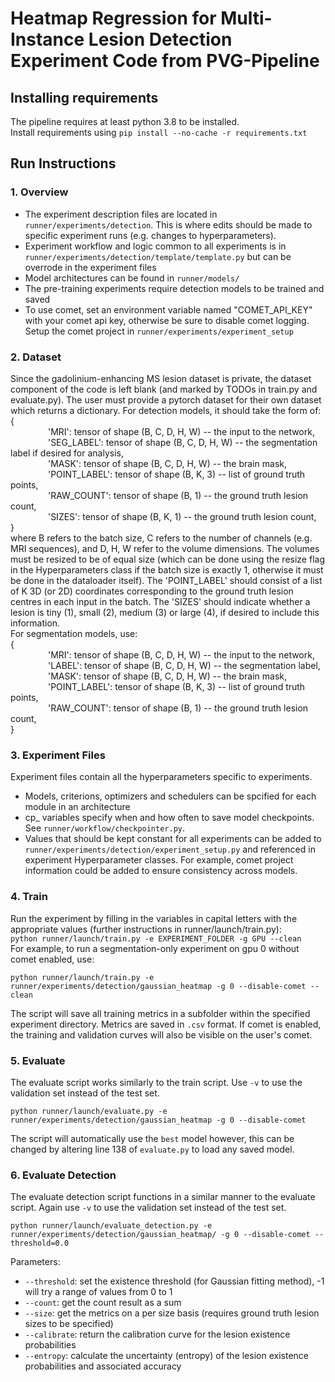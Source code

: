 # Heatmap Regression for Multi-Instance Lesion Detection Experiment Code from PVG-Pipeline

## Installing requirements
The pipeline requires at least python 3.8 to be installed. <br>
Install requirements using `pip install --no-cache -r requirements.txt`

## Run Instructions
### 1. Overview
- The experiment description files are located in `runner/experiments/detection`. This is where edits should be made to specific experiment runs (e.g. changes to hyperparameters).
- Experiment workflow and logic common to all experiments is in `runner/experiments/detection/template/template.py` but can be overrode in the experiment files
- Model architectures can be found in `runner/models/`
- The pre-training experiments require detection models to be trained and saved
- To use comet, set an environment variable named "COMET_API_KEY" with your comet api key, otherwise be sure to disable comet logging. Setup the comet project in `runner/experiments/experiment_setup`
### 2. Dataset
Since the gadolinium-enhancing MS lesion dataset is private, the dataset component of the code is left blank (and marked by TODOs in train.py and evaluate.py).
The user must provide a pytorch dataset for their own dataset which returns a dictionary. For detection models, it should take the form of:
<br>
{<br>
&emsp;&emsp;&emsp;&emsp; 'MRI': tensor of shape (B, C, D, H, W) -- the input to the network, <br>
&emsp;&emsp;&emsp;&emsp; 'SEG_LABEL': tensor of shape (B, C, D, H, W) -- the segmentation label if desired for analysis, <br>
&emsp;&emsp;&emsp;&emsp; 'MASK': tensor of shape (B, C, D, H, W) -- the brain mask, <br>
&emsp;&emsp;&emsp;&emsp; 'POINT_LABEL': tensor of shape (B, K, 3) -- list of ground truth points, <br>
&emsp;&emsp;&emsp;&emsp; 'RAW_COUNT': tensor of shape (B, 1) -- the ground truth lesion count, <br>
&emsp;&emsp;&emsp;&emsp; 'SIZES': tensor of shape (B, K, 1) -- the ground truth lesion count, <br>
}<br>
where B refers to the batch size, C refers to the number of channels (e.g. MRI sequences), and D, H, W refer to the volume dimensions. 
The volumes must be resized to be of equal size (which can be done using
the resize flag in the Hyperparameters class if the batch size is exactly 1, otherwise
it must be done in the dataloader itself). The 'POINT_LABEL' should consist of a list of K 3D (or 2D) coordinates corresponding to the ground truth lesion centres 
in each input in the batch. The 'SIZES' should indicate whether a lesion is tiny (1), small (2), medium (3) or large (4), if desired to include this information.
<br>
For segmentation models, use:
<br>
{<br>
&emsp;&emsp;&emsp;&emsp; 'MRI': tensor of shape (B, C, D, H, W) -- the input to the network, <br>
&emsp;&emsp;&emsp;&emsp; 'LABEL': tensor of shape (B, C, D, H, W) -- the segmentation label, <br>
&emsp;&emsp;&emsp;&emsp; 'MASK': tensor of shape (B, C, D, H, W) -- the brain mask, <br>
&emsp;&emsp;&emsp;&emsp; 'POINT_LABEL': tensor of shape (B, K, 3) -- list of ground truth points, <br>
&emsp;&emsp;&emsp;&emsp; 'RAW_COUNT': tensor of shape (B, 1) -- the ground truth lesion count, <br>
}<br>
### 3. Experiment Files
Experiment files contain all the hyperparameters specific to experiments. 
- Models, criterions, optimizers and schedulers can be spcified for each module in an architecture
- cp_ variables specify when and how often to save model checkpoints. See `runner/workflow/checkpointer.py`.
- Values that should be kept constant for all experiments can be added to `runner/experiments/detection/experiment_setup.py` and referenced
in experiment Hyperparameter classes. For example, comet project information could be added to ensure
consistency across models.
### 4. Train
Run the experiment by filling in the variables in capital letters with the appropriate values (further instructions in runner/launch/train.py):
<br>
`python runner/launch/train.py -e EXPERIMENT_FOLDER -g GPU --clean`
<br>
For example, to run a segmentation-only experiment on gpu 0 without comet enabled, use:
```
python runner/launch/train.py -e runner/experiments/detection/gaussian_heatmap -g 0 --disable-comet --clean
```
The script will save all training metrics in a subfolder within the specified experiment directory. Metrics are saved in
`.csv` format. If comet is enabled, 
the training and validation curves will also be visible on the user's comet. 
### 5. Evaluate
The evaluate script works similarly to the train script. Use `-v` to use the validation set instead of the test set.
```
python runner/launch/evaluate.py -e runner/experiments/detection/gaussian_heatmap -g 0 --disable-comet
```
The script will automatically use the `best` model however, this can be changed by altering line 138 of `evaluate.py` to
load any saved model.
### 6. Evaluate Detection
The evaluate detection script functions in a similar manner to the evaluate script. Again use `-v` to use the validation set instead of the test set.
```
python runner/launch/evaluate_detection.py -e runner/experiments/detection/gaussian_heatmap/ -g 0 --disable-comet --threshold=0.0
```
Parameters:
- `--threshold`: set the existence threshold (for Gaussian fitting method), -1 will try a range of values from 0 to 1
- `--count`: get the count result as a sum
- `--size`: get the metrics on a per size basis (requires ground truth lesion sizes to be specified)
- `--calibrate`: return the calibration curve for the lesion existence probabilities
- `--entropy`: calculate the uncertainty (entropy) of the lesion existence probabilities and associated accuracy